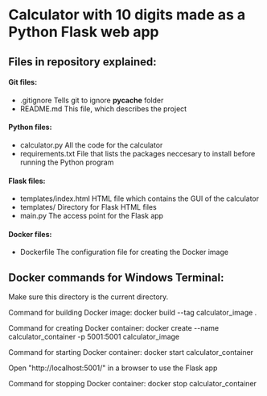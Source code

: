 # Calculator with 10 digits made as a Python Flask web app



## Files in repository explained:

#### Git files:
- .gitignore          Tells git to ignore __pycache__ folder
- README.md           This file, which describes the project

#### Python files:
- calculator.py       All the code for the calculator
- requirements.txt    File that lists the packages neccesary to install before running the Python program

#### Flask files:
- templates/index.html    HTML file which contains the GUI of the calculator
- templates/              Directory for Flask HTML files
- main.py                 The access point for the Flask app

#### Docker files:
- Dockerfile          The configuration file for creating the Docker image



## Docker commands for Windows Terminal:
Make sure this directory is the current directory.

Command for building Docker image:
docker build --tag calculator_image .

Command for creating Docker container:
docker create --name calculator_container -p 5001:5001 calculator_image

Command for starting Docker container:
docker start calculator_container

Open "http://localhost:5001/" in a browser to use the Flask app

Command for stopping Docker container:
docker stop calculator_container